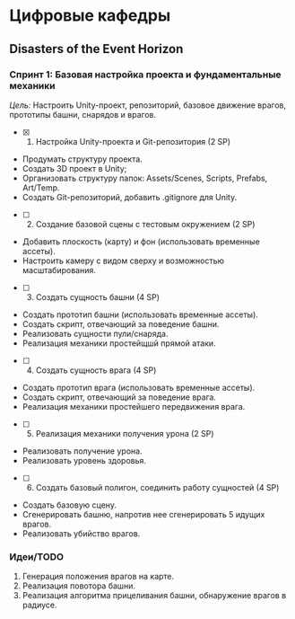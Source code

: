 # Цифровые кафедры

## Disasters of the Event Horizon

### Спринт 1: Базовая настройка проекта и фундаментальные механики
*Цель:* Настроить Unity-проект, репозиторий, базовое движение врагов, прототипы башни, снарядов и врагов.

- [X] 1. Настройка Unity-проекта и Git-репозитория (2 SP)

* Продумать структуру проекта.
* Создать 3D проект в Unity;
* Организовать структуру папок: Assets/Scenes, Scripts, Prefabs, Art/Temp.
* Создать Git-репозиторий, добавить .gitignore для Unity.

- [ ] 2. Создание базовой сцены с тестовым окружением (2 SP)

* Добавить плоскость (карту) и фон (использовать временные ассеты).
* Настроить камеру с видом сверху и возможностью масштабирования.

- [ ] 3. Создать сущность башни (4 SP)

* Создать прототип башни (использовать временные ассеты).
* Создать скрипт, отвечающий за поведение башни.
* Реализовать сущности пули/снаряда.
* Реализация механики простейщшй прямой атаки.

- [ ] 4. Создать сущность врага (4 SP)

* Создать прототип врага (использовать временные ассеты).
* Создать скрипт, отвечающий за поведение врага.
* Реализация механики простейшего  передвижения врага.

- [ ] 5. Реализация механики получения урона (2 SP)

* Реализовать получение урона.
* Реализовать уровень здоровья.

- [ ] 6. Создать базовый полигон, соединить работу сущностей (4 SP)

* Создать базовую сцену.
* Сгенерировать башню, напротив нее сгенерировать 5 идущих врагов.
* Реализовать убийство врагов.


### Идеи/TODO
1. Генерация положения врагов на карте.
2. Реализация повотора башни.
3. Реализация алгоритма прицеливания башни, обнаружение врагов в радиусе.